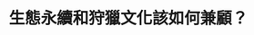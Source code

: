 ---
id: "98"
lang: zh-tw
description: 「國家公園法」修正草案
propose_date: 2021-05-03
meeting_date: 2021-12-27
publish: "FALSE"
selected: "FALSE"
blog_selected: "FALSE"
cover: https://www.youtube.com/watch?v=8DvOj9YKvZY
title: 生態永續和狩獵文化該如何兼顧？
introduction:
  content: 「國家公園法修正草案」在網路上預告並蒐集意見，其中關於國家公園一般管制區開放原住民族基於傳統、祭儀和非營利自用可狩獵的部分，具高度關注。協作會議，邀請利害關係人面對面說出自己的想法，也希望進一步討論永續利用、管制配套方式。會議中，參與者則針對國家公園定位、生態永續與狩獵文化兼顧等問題，持續交換意見。會議雖無具體共識和方案，但透過議題資料的釋出、行政單位的開放討論及完整的紀錄，為本議題後續發展，建立可供檢視的素材和歷程。
  image: https://cm.pdis.nat.gov.tw/images/post/1__fD832JFXWgn1wCvPdioQQCl2olNieU.jpg
color: yellow
join:
  type: 提
  title: "內政部公告：預告修正「國家公園法」草案\r"
  link: https://join.gov.tw/policies/detail/40201645-02df-4807-a63b-6144fc9bd15d
  image: https://cm.pdis.nat.gov.tw/images/post/1wrE7LMYbDuJoJn1fFIajlWGy0Bdn1JCR.jpg
layout: post
departments:
  - 內政部
  - 原民會
  - 農委會
tags:
  - 法規
  - 原民議題
  - 動物保護
embed:
  agenda_book:
    links:
      - https://issuu.com/pdis.tw/docs/_98_
  mind_map:
    links:
      - https://miro.com/app/live-embed/uXjVOePUiw4=/?moveToViewport=-7189,-535,10458,4886&embedAutoplay=true
  ministry_slide:
    links:
      - https://issuu.com/pdis.tw/docs/_1df5680c81a5b2
      - https://issuu.com/pdis.tw/docs/_v3_8955ef4359f46c
      - https://issuu.com/pdis.tw/docs/_v3
  host_slide:
    links:
      - https://issuu.com/pdis.tw/docs/_98-_
  live:
    links:
      - https://youtu.be/FJSCmD1xnDI
  transcript:
    links:
      - https://sayit.pdis.nat.gov.tw/2021-12-27-%E9%96%8B%E6%94%BE%E6%94%BF%E5%BA%9C%E7%AC%AC-98-%E6%AC%A1%E5%8D%94%E4%BD%9C%E6%9C%83%E8%AD%B0
pictures:
  - https://cm.pdis.nat.gov.tw/images/post/1jOZrbShQfFleBzeBTXjUoLx7cTTdJSdW.jpg
  - https://cm.pdis.nat.gov.tw/images/post/1mtjXFYuocfYM_DLq4mTABpqzGZKOk-zW.jpg
  - https://cm.pdis.nat.gov.tw/images/post/1tozh1Ddq_lIlwxTsUEihQ7mnPuexB7kv.jpg
  - https://cm.pdis.nat.gov.tw/images/post/11kO-ttKWK5KXv-1YGxTD5FVQB0YFwpLD.jpg
  - https://cm.pdis.nat.gov.tw/images/post/1NxV_Qv_65zq37kggu_78LHcTY01SLBAH.jpg
---